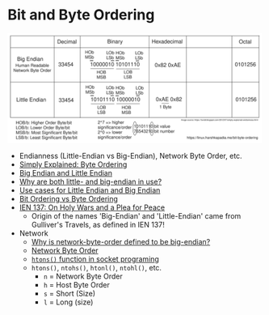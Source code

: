 # Bit and Byte Ordering

![Endianness](files/img/endianness.excalidraw.svg)

-   Endianness (Little-Endian vs Big-Endian), Network Byte Order, etc.
-   [Simply Explained: Byte Ordering](https://fundd.blogspot.com/2012/07/simply-explained-endianness.html)
-   [Big Endian and Little Endian](https://www.tutorialspoint.com/big-endian-and-little-endian)
-   [Why are both little- and big-endian in use?](https://stackoverflow.com/questions/4752715/why-are-both-little-and-big-endian-in-use)
-   [Use cases for Little Endian and Big Endian](https://thebittheories.com/little-endian-vs-big-endian-b4046c63e1f2)
-   [Bit Ordering vs Byte Ordering](https://stackoverflow.com/questions/2635484/bit-ordering-and-endianess)
-   [IEN 137: On Holy Wars and a Plea for Peace](https://www.rfc-editor.org/ien/ien137.txt)
    -   Origin of the names 'Big-Endian' and 'Little-Endian' came from Gulliver's Travels, as defined in IEN 137!
-   Network
    -   [Why is network-byte-order defined to be big-endian?](https://stackoverflow.com/questions/13514614/why-is-network-byte-order-defined-to-be-big-endian)
    -   [Network Byte Order](https://networkengineering.stackexchange.com/questions/24269/network-byte-order)
    -   [`htons()` function in socket programing](https://stackoverflow.com/questions/19207745/htons-function-in-socket-programing)
    -   `htons()`, `ntohs()`, `htonl()`, `ntohl()`, etc.
        -   `n` = Network Byte Order
        -   `h` = Host Byte Order
        -   `s` = Short (Size)
        -   `l` = Long (size)
